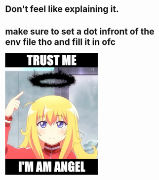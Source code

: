 # Don't feel like explaining it.
# make sure to set a dot infront of the env file tho and fill it in ofc
![image](https://github.com/NotSername/textrep/blob/master/3.png?raw=false)
